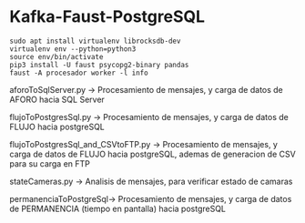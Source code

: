 # Kafka-Faust-PostgreSQL

```
sudo apt install virtualenv librocksdb-dev
virtualenv env --python=python3
source env/bin/activate
pip3 install -U faust psycopg2-binary pandas
faust -A procesador worker -l info
```
aforoToSqlServer.py -> Procesamiento de mensajes, y carga de datos de AFORO hacia SQL Server 

flujoToPostgresSql.py -> Procesamiento de mensajes, y carga de datos de FLUJO hacia postgreSQL

flujoToPostgresSql_and_CSVtoFTP.py -> Procesamiento de mensajes, y carga de datos de FLUJO hacia postgreSQL, ademas de generacion de CSV para su carga en FTP

stateCameras.py -> Analisis de mensajes, para verificar estado de camaras

permanenciaToPostgreSql-> Procesamiento de mensajes, y carga de datos de PERMANENCIA (tiempo en pantalla) hacia postgreSQL
